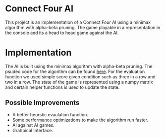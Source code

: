 # Connect Four AI

This project is an implementation of a Connect Four AI using a minimax algorithm with alpha-beta pruning. The game playable in a representation in the console and its a head to head game against the AI.


# Implementation

The AI is built using the minimax algorithm with alpha-beta pruning. The psudeo code for the algorithm can be found [here](https://en.wikipedia.org/wiki/Alpha–beta_pruning). For the evaluation function we used simple score given condition such as three in a row and two in a row. The state of the game is represented using a numpy matrix and certain helper functions is used to update the state.


## Possible Improvements
* A better heurstic evaulation function.
* Some performance optimizations to make the algorithm run faster.
* AI against AI games.
* Grahpical Interface.

